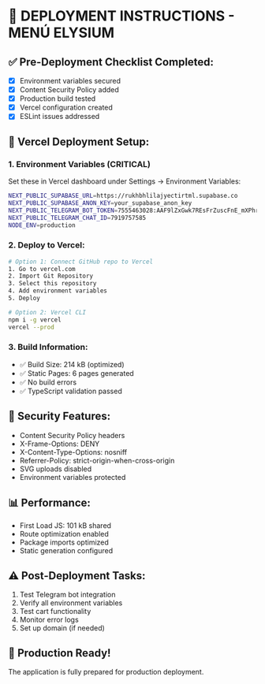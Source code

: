 # 🚀 DEPLOYMENT INSTRUCTIONS - MENÚ ELYSIUM

## ✅ Pre-Deployment Checklist Completed:
- [x] Environment variables secured
- [x] Content Security Policy added
- [x] Production build tested
- [x] Vercel configuration created
- [x] ESLint issues addressed

## 🔧 Vercel Deployment Setup:

### 1. Environment Variables (CRITICAL)
Set these in Vercel dashboard under Settings → Environment Variables:

```bash
NEXT_PUBLIC_SUPABASE_URL=https://rukhbhlilajyectirtml.supabase.co
NEXT_PUBLIC_SUPABASE_ANON_KEY=your_supabase_anon_key
NEXT_PUBLIC_TELEGRAM_BOT_TOKEN=7555463028:AAF9lZxGwk7REsFrZuscFnE_mXPhrUkkH_M
NEXT_PUBLIC_TELEGRAM_CHAT_ID=7919757585
NODE_ENV=production
```

### 2. Deploy to Vercel:
```bash
# Option 1: Connect GitHub repo to Vercel
1. Go to vercel.com
2. Import Git Repository
3. Select this repository
4. Add environment variables
5. Deploy

# Option 2: Vercel CLI
npm i -g vercel
vercel --prod
```

### 3. Build Information:
- ✅ Build Size: 214 kB (optimized)
- ✅ Static Pages: 6 pages generated
- ✅ No build errors
- ✅ TypeScript validation passed

## 🔐 Security Features:
- Content Security Policy headers
- X-Frame-Options: DENY
- X-Content-Type-Options: nosniff
- Referrer-Policy: strict-origin-when-cross-origin
- SVG uploads disabled
- Environment variables protected

## 📊 Performance:
- First Load JS: 101 kB shared
- Route optimization enabled
- Package imports optimized
- Static generation configured

## ⚠️ Post-Deployment Tasks:
1. Test Telegram bot integration
2. Verify all environment variables
3. Test cart functionality
4. Monitor error logs
5. Set up domain (if needed)

## 🎯 Production Ready!
The application is fully prepared for production deployment.
